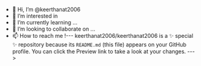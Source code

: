 - 👋 Hi, I’m @keerthanat2006
- 👀 I’m interested in
- 🌱 I’m currently learning ...
- 💞️ I’m looking to collaborate on ...
- 📫 How to reach me !---
keerthanat2006/keerthanat2006 is a ✨ special ✨ repository because its `README.md` (this file) appears on your GitHub profile.
You can click the Preview link to take a look at your changes.
--->
